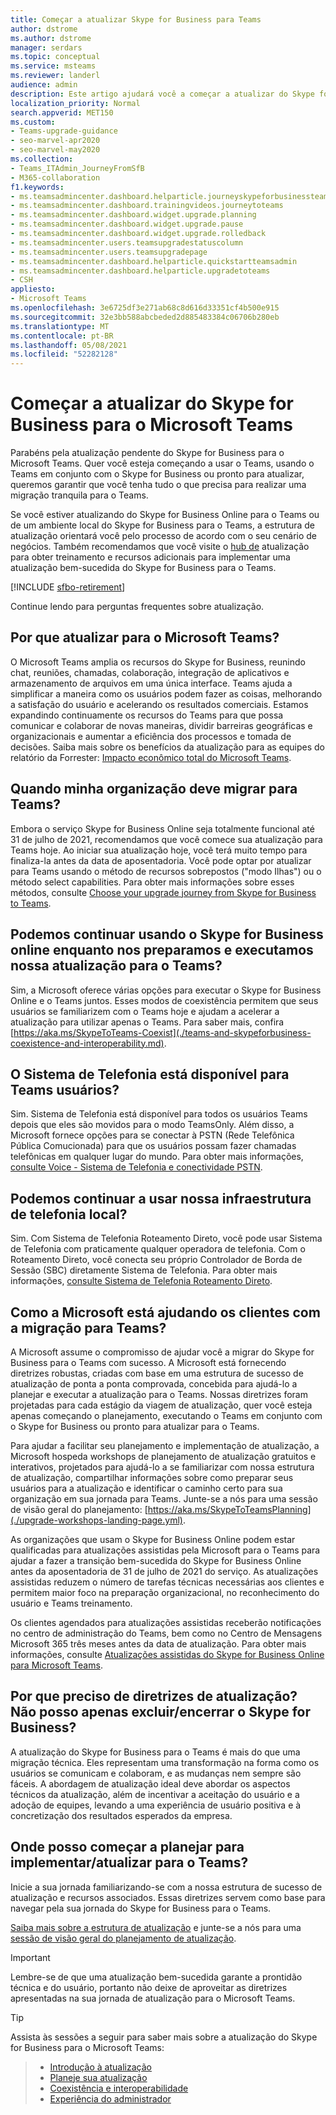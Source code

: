 ```yaml
---
title: Começar a atualizar Skype for Business para Teams
author: dstrome
ms.author: dstrome
manager: serdars
ms.topic: conceptual
ms.service: msteams
ms.reviewer: landerl
audience: admin
description: Este artigo ajudará você a começar a atualizar do Skype for Business para Microsoft Teams.
localization_priority: Normal
search.appverid: MET150
ms.custom:
- Teams-upgrade-guidance
- seo-marvel-apr2020
- seo-marvel-may2020
ms.collection:
- Teams_ITAdmin_JourneyFromSfB
- M365-collaboration
f1.keywords:
- ms.teamsadmincenter.dashboard.helparticle.journeyskypeforbusinessteams
- ms.teamsadmincenter.dashboard.trainingvideos.journeytoteams
- ms.teamsadmincenter.dashboard.widget.upgrade.planning
- ms.teamsadmincenter.dashboard.widget.upgrade.pause
- ms.teamsadmincenter.dashboard.widget.upgrade.rolledback
- ms.teamsadmincenter.users.teamsupgradestatuscolumn
- ms.teamsadmincenter.users.teamsupgradepage
- ms.teamsadmincenter.dashboard.helparticle.quickstartteamsadmin
- ms.teamsadmincenter.dashboard.helparticle.upgradetoteams
- CSH
appliesto:
- Microsoft Teams
ms.openlocfilehash: 3e6725df3e271ab68c8d616d33351cf4b500e915
ms.sourcegitcommit: 32e3bb588abcbeded2d885483384c06706b280eb
ms.translationtype: MT
ms.contentlocale: pt-BR
ms.lasthandoff: 05/08/2021
ms.locfileid: "52282128"
---
```

# <a name="get-started-on-your-upgrade-from-skype-for-business-to-microsoft-teams"></a>Começar a atualizar do Skype for Business para o Microsoft Teams

Parabéns pela atualização pendente do Skype for Business para o Microsoft Teams. Quer você esteja começando a usar o Teams, usando o Teams em conjunto com o Skype for Business ou pronto para atualizar, queremos garantir que você tenha tudo o que precisa para realizar uma migração tranquila para o Teams.

Se você estiver atualizando do Skype for Business Online para o Teams ou de um ambiente local do Skype for Business para o Teams, a estrutura de atualização orientará você pelo processo de acordo com o seu cenário de negócios. Também recomendamos que você visite o [hub de](upgrade-skype-teams.yml) atualização para obter treinamento e recursos adicionais para implementar uma atualização bem-sucedida do Skype for Business para o Teams.

[!INCLUDE [sfbo-retirement](../Skype/Hub/includes/sfbo-retirement.md)]

Continue lendo para perguntas frequentes sobre atualização.

## <a name="why-upgrade-to-microsoft-teams"></a>Por que atualizar para o Microsoft Teams?

O Microsoft Teams amplia os recursos do Skype for Business, reunindo chat, reuniões, chamadas, colaboração, integração de aplicativos e armazenamento de arquivos em uma única interface. Teams ajuda a simplificar a maneira como os usuários podem fazer as coisas, melhorando a satisfação do usuário e acelerando os resultados comerciais. Estamos expandindo continuamente os recursos do Teams para que possa comunicar e colaborar de novas maneiras, dividir barreiras geográficas e organizacionais e aumentar a eficiência dos processos e tomada de decisões. Saiba mais sobre os benefícios da atualização para as equipes do relatório da Forrester: [Impacto econômico total do Microsoft Teams](https://www.microsoft.com/microsoft-365/blog/wp-content/uploads/sites/2/2019/04/Total-Economic-Impact-Microsoft-Teams-Infographic.pdf).  

## <a name="when-should-my-organization-migrate-to-teams"></a>Quando minha organização deve migrar para Teams?

Embora o serviço Skype for Business Online seja totalmente funcional até 31 de julho de 2021, recomendamos que você comece sua atualização para Teams hoje. Ao iniciar sua atualização hoje, você terá muito tempo para finaliza-la antes da data de aposentadoria. Você pode optar por atualizar para Teams usando o método de recursos sobrepostos ("modo Ilhas") ou o método select capabilities. Para obter mais informações sobre esses métodos, consulte [Choose your upgrade journey from Skype for Business to Teams](upgrade-and-coexistence-of-skypeforbusiness-and-teams.md).

## <a name="can-we-continue-to-use-skype-for-business-online-as-we-prepare-for-and-execute-our-upgrade-to-teams"></a>Podemos continuar usando o Skype for Business online enquanto nos preparamos e executamos nossa atualização para o Teams?

Sim, a Microsoft oferece várias opções para executar o Skype for Business Online e o Teams juntos. Esses modos de coexistência permitem que seus usuários se familiarizem com o Teams hoje e ajudam a acelerar a atualização para utilizar apenas o Teams. Para saber mais, confira [https://aka.ms/SkypeToTeams-Coexist](./teams-and-skypeforbusiness-coexistence-and-interoperability.md).

## <a name="is-phone-system-available-for-teams-users"></a>O Sistema de Telefonia está disponível para Teams usuários?

Sim. Sistema de Telefonia está disponível para todos os usuários Teams depois que eles são movidos para o modo TeamsOnly.  Além disso, a Microsoft fornece opções para se conectar à PSTN (Rede Telefônica Pública Comucionada) para que os usuários possam fazer chamadas telefônicas em qualquer lugar do mundo. Para obter mais informações, [consulte Voice - Sistema de Telefonia e conectividade PSTN](cloud-voice-landing-page.md).

## <a name="can-we-continue-to-use-our-on-premises-telephony-infrastructure"></a>Podemos continuar a usar nossa infraestrutura de telefonia local?

Sim. Com Sistema de Telefonia Roteamento Direto, você pode usar Sistema de Telefonia com praticamente qualquer operadora de telefonia. Com o Roteamento Direto, você conecta seu próprio Controlador de Borda de Sessão (SBC) diretamente Sistema de Telefonia. Para obter mais informações, [consulte Sistema de Telefonia Roteamento Direto](direct-routing-landing-page.md).

## <a name="how-is-microsoft-helping-customers-with-their-migration-to-teams"></a>Como a Microsoft está ajudando os clientes com a migração para Teams?

A Microsoft assume o compromisso de ajudar você a migrar do Skype for Business para o Teams com sucesso. A Microsoft está fornecendo diretrizes robustas, criadas com base em uma estrutura de sucesso de atualização de ponta a ponta comprovada, concebida para ajudá-lo a planejar e executar a atualização para o Teams. Nossas diretrizes foram projetadas para cada estágio da viagem de atualização, quer você esteja apenas começando o planejamento, executando o Teams em conjunto com o Skype for Business ou pronto para atualizar para o Teams.

Para ajudar a facilitar seu planejamento e implementação de atualização, a Microsoft hospeda workshops de planejamento de atualização gratuitos e interativos, projetados para ajudá-lo a se familiarizar com nossa estrutura de atualização, compartilhar informações sobre como preparar seus usuários para a atualização e identificar o caminho certo para sua organização em sua jornada para Teams. Junte-se a nós para uma sessão de visão geral do planejamento: [https://aka.ms/SkypeToTeamsPlanning](./upgrade-workshops-landing-page.yml).

As organizações que usam o Skype for Business Online podem estar qualificadas para atualizações assistidas pela Microsoft para o Teams para ajudar a fazer a transição bem-sucedida do Skype for Business Online antes da aposentadoria de 31 de julho de 2021 do serviço. As atualizações assistidas reduzem o número de tarefas técnicas necessárias aos clientes e permitem maior foco na preparação organizacional, no reconhecimento do usuário e Teams treinamento.

Os clientes agendados para atualizações assistidas receberão notificações no centro de administração do Teams, bem como no Centro de Mensagens Microsoft 365 três meses antes da data de atualização. Para obter mais informações, consulte [Atualizações assistidas do Skype for Business Online para Microsoft Teams](upgrade-assisted.md).

## <a name="why-do-i-need-upgrade-guidance-cant-i-just-deletedecommission-skype-for-business"></a>Por que preciso de diretrizes de atualização? Não posso apenas excluir/encerrar o Skype for Business?

A atualização do Skype for Business para o Teams é mais do que uma migração técnica. Eles representam uma transformação na forma como os usuários se comunicam e colaboram, e as mudanças nem sempre são fáceis. A abordagem de atualização ideal deve abordar os aspectos técnicos da atualização, além de incentivar a aceitação do usuário e a adoção de equipes, levando a uma experiência de usuário positiva e à concretização dos resultados esperados da empresa.

## <a name="where-do-i-start-planning-for-teamsmy-upgrade-to-teams"></a>Onde posso começar a planejar para implementar/atualizar para o Teams?

Inicie a sua jornada familiarizando-se com a nossa estrutura de sucesso de atualização e recursos associados. Essas diretrizes servem como base para navegar pela sua jornada do Skype for Business para o Teams.

[Saiba mais sobre a estrutura de atualização](upgrade-framework.md) e junte-se a nós para uma [sessão de visão geral do planejamento de atualização](./upgrade-workshops-landing-page.yml).

> [!IMPORTANT]
> Lembre-se de que uma atualização bem-sucedida garante a prontidão técnica e do usuário, portanto não deixe de aproveitar as diretrizes apresentadas na sua jornada de atualização para o Microsoft Teams.

> [!Tip]
> Assista às sessões a seguir para saber mais sobre a atualização do Skype for Business para o Microsoft Teams:

> - [Introdução à atualização](https://aka.ms/teams-upgrade-intro)
> - [Planeje sua atualização](https://aka.ms/teams-upgrade-plan)
> - [Coexistência e interoperabilidade](https://aka.ms/teams-upgrade-coexistence-interop)
> - [Experiência do administrador](https://aka.ms/teams-upgrade-admin)
